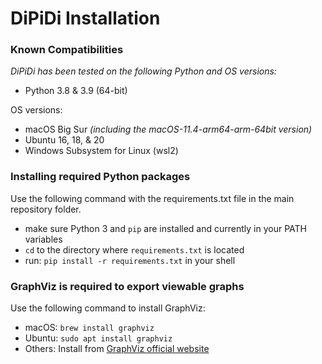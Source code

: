 # DiPiDi Installation
### Known Compatibilities
*DiPiDi has been tested on the following Python and OS versions:*
- Python 3.8 & 3.9 (64-bit)

OS versions:
- macOS Big Sur *(including the macOS-11.4-arm64-arm-64bit version)*
- Ubuntu 16, 18, & 20
- Windows Subsystem for Linux  (wsl2)

### Installing required Python packages
Use the following command with the requirements.txt file in the main repository folder.

- make sure Python 3 and `pip` are installed and currently in your PATH variables
- `cd` to the directory where `requirements.txt` is located
- run: `pip install -r requirements.txt` in your shell

### GraphViz is required to export viewable graphs
Use the following command to install GraphViz:
- macOS: `brew install graphviz`
- Ubuntu: `sudo apt install graphviz`
- Others: Install from [GraphViz official website](https://graphviz.org/)